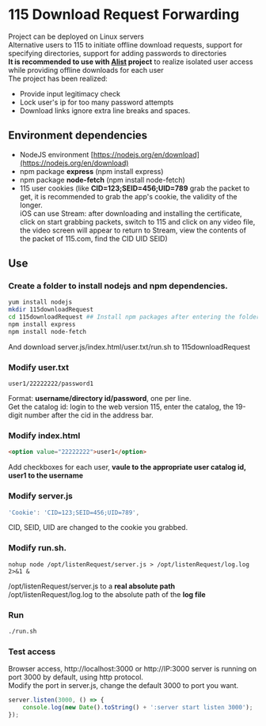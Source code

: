 # 115 Download Request Forwarding
Project can be deployed on Linux servers  
Alternative users to 115 to initiate offline download requests, support for specifying directories, support for adding passwords to directories  
**It is recommended to use with [Alist](https://alist.nn.ci/zh/) project** to realize isolated user access while providing offline downloads for each user  
The project has been realized:
- Provide input legitimacy check
- Lock user's ip for too many password attempts
- Download links ignore extra line breaks and spaces.

## Environment dependencies
- NodeJS environment [https://nodejs.org/en/download](https://nodejs.org/en/download)
- npm package **express** (npm install express)
- npm package **node-fetch** (npm install node-fetch)
- 115 user cookies (like **CID=123;SEID=456;UID=789** grab the packet to get, it is recommended to grab the app's cookie, the validity of the longer.  
iOS can use Stream: after downloading and installing the certificate, click on start grabbing packets, switch to 115 and click on any video file, the video screen will appear to return to Stream, view the contents of the packet of 115.com, find the CID UID SEID)

## Use  
### Create a folder to install nodejs and npm dependencies.
```bash
yum install nodejs 
mkdir 115downloadRequest
cd 115downloadRequest ## Install npm packages after entering the folder, otherwise npm packages will be installed in the outer directory.
npm install express
npm install node-fetch
```
And download server.js/index.html/user.txt/run.sh to 115downloadRequest  
### Modify user.txt
```
user1/22222222/password1
```
Format: **username/directory id/password**, one per line.  
Get the catalog id: login to the web version 115, enter the catalog, the 19-digit number after the cid in the address bar.
### Modify index.html
```html 
<option value="22222222">user1</option>
```
Add checkboxes for each user, **vaule to the appropriate user catalog id, user1 to the username**
### Modify server.js
``` javascript
'Cookie': 'CID=123;SEID=456;UID=789',
```
CID, SEID, UID are changed to the cookie you grabbed.
### Modify run.sh.
```shell
nohup node /opt/listenRequest/server.js > /opt/listenRequest/log.log 2>&1 &
```
/opt/listenRequest/server.js to a **real absolute path**  
/opt/listenRequest/log.log to the absolute path of the **log file**
### Run
```bash
./run.sh
```
### Test access
Browser access, http://localhost:3000 or http://IP:3000 server is running on port 3000 by default, using http protocol.  
Modify the port in server.js, change the default 3000 to port you want.
```javascript
server.listen(3000, () => {
    console.log(new Date().toString() + ':server start listen 3000');
});
```
